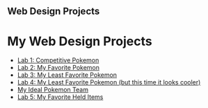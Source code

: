 ## Web Design Projects

<h1>My Web Design Projects</h1>

<ul>
    <li><a href="Lab1/index.html">Lab 1: Competitive Pokemon</a></li>
    <li><a href="Lab2/index.html">Lab 2: My Favorite Pokemon</a></li>
    <li><a href="Lab3/index.html">Lab 3: My Least Favorite Pokemon</a></li>
    <li><a href="Lab4/index.html">Lab 4: My Least Favorite Pokemon (but this time it looks cooler)</a></li>
    <li><a href="Midterm/index.html">My Ideal Pokemon Team</a></li>
    <li><a href="Lab5/index.html">Lab 5: My Favorite Held Items</a></li>
</ul>